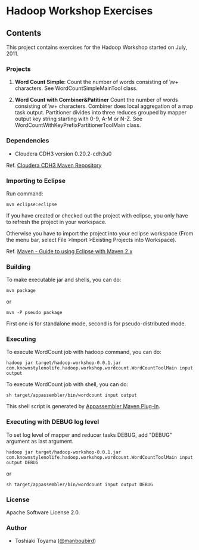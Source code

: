 Hadoop Workshop Exercises
=========================

Contents
--------

This project contains exercises for the Hadoop Workshop started on July, 2011.

### Projects ###

1.  **Word Count Simple**:
    Count the number of words consisting of \w+ characters.
    See WordCountSimpleMainTool class.

2.  **Word Count with Combiner&Patitiner**
    Count the number of words consisting of \w+ characters.
    Combiner does local aggregation of a map task output.
    Partitioner divides into three reduces grouped by
	mapper output key string starting with 0-9, A-M or N-Z.
	See WordCountWithKeyPrefixPartitionerToolMain class.
    
### Dependencies ###

* Cloudera CDH3 version 0.20.2-cdh3u0

Ref. [Cloudera CDH3 Maven Repository](https://ccp.cloudera.com/display/CDHDOC/Using+the+CDH3+Maven+Repository)

### Importing to Eclipse ###

Run command:

`mvn eclipse:eclipse`

If you have created or checked out the project with eclipse, you only have to refresh the project in your workspace. 

Otherwise you have to import the project into your eclipse workspace (From the menu bar, select File >Import >Existing Projects into Workspace).

Ref. [Maven - Guide to using Eclipse with Maven 2.x](http://maven.apache.org/guides/mini/guide-ide-eclipse.html)

### Building ###

To make executable jar and shells, you can do:  

`mvn package`

  or

`mvn -P pseudo package`

First one is for standalone mode, second is for pseudo-distributed mode.

### Executing ###

To execute WordCount job with hadoop command, you can do:

`hadoop jar target/hadoop-workshop-0.0.1.jar com.knownstylenolife.hadoop.workshop.wordcount.WordCountToolMain input output`

To execute WordCount job with shell, you can do:

`sh target/appassembler/bin/wordcount input output`

This shell script is generated by [Appassembler Maven Plug-In](http://mojo.codehaus.org/appassembler/appassembler-maven-plugin/).

### Executing with DEBUG log level ###

To set log level of mapper and reducer tasks DEBUG, add "DEBUG" argument as last argument.

`hadoop jar target/hadoop-workshop-0.0.1.jar com.knownstylenolife.hadoop.workshop.wordcount.WordCountToolMain input output DEBUG`

or

`sh target/appassembler/bin/wordcount input output DEBUG`

### License ###

Apache Software License 2.0.

### Author ###

* Toshiaki Toyama ([@manboubird](http://twitter.com/manboubird))

    
